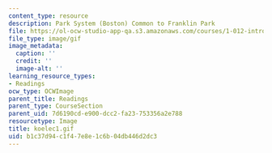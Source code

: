 ```yaml
---
content_type: resource
description: Park System (Boston) Common to Franklin Park
file: https://ol-ocw-studio-app-qa.s3.amazonaws.com/courses/1-012-introduction-to-civil-engineering-design-spring-2002/b1c37d94c1f47e8e1c6b04db446d2dc3_koelec1.gif
file_type: image/gif
image_metadata:
  caption: ''
  credit: ''
  image-alt: ''
learning_resource_types:
- Readings
ocw_type: OCWImage
parent_title: Readings
parent_type: CourseSection
parent_uid: 7d6190cd-e900-dcc2-fa23-753356a2e788
resourcetype: Image
title: koelec1.gif
uid: b1c37d94-c1f4-7e8e-1c6b-04db446d2dc3
---
```

